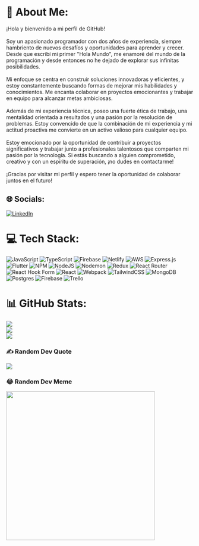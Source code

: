 # 💫 About Me:
¡Hola y bienvenido a mi perfil de GitHub!<br><br>Soy un apasionado programador con dos años de experiencia, siempre hambriento de nuevos desafíos y oportunidades para aprender y crecer. Desde que escribí mi primer "Hola Mundo", me enamoré del mundo de la programación y desde entonces no he dejado de explorar sus infinitas posibilidades.<br><br>Mi enfoque se centra en construir soluciones innovadoras y eficientes, y estoy constantemente buscando formas de mejorar mis habilidades y conocimientos. Me encanta colaborar en proyectos emocionantes y trabajar en equipo para alcanzar metas ambiciosas.<br><br>Además de mi experiencia técnica, poseo una fuerte ética de trabajo, una mentalidad orientada a resultados y una pasión por la resolución de problemas. Estoy convencido de que la combinación de mi experiencia y mi actitud proactiva me convierte en un activo valioso para cualquier equipo.<br><br>Estoy emocionado por la oportunidad de contribuir a proyectos significativos y trabajar junto a profesionales talentosos que comparten mi pasión por la tecnología. Si estás buscando a alguien comprometido, creativo y con un espíritu de superación, ¡no dudes en contactarme!<br><br>¡Gracias por visitar mi perfil y espero tener la oportunidad de colaborar juntos en el futuro!


## 🌐 Socials:
[![LinkedIn](https://img.shields.io/badge/LinkedIn-%230077B5.svg?logo=linkedin&logoColor=white)](https://linkedin.com/in/https://www.linkedin.com/in/marcelo-diaz2000/) 

# 💻 Tech Stack:
![JavaScript](https://img.shields.io/badge/javascript-%23323330.svg?style=flat&logo=javascript&logoColor=%23F7DF1E) ![TypeScript](https://img.shields.io/badge/typescript-%23007ACC.svg?style=flat&logo=typescript&logoColor=white) ![Firebase](https://img.shields.io/badge/firebase-%23039BE5.svg?style=flat&logo=firebase) ![Netlify](https://img.shields.io/badge/netlify-%23000000.svg?style=flat&logo=netlify&logoColor=#00C7B7) ![AWS](https://img.shields.io/badge/AWS-%23FF9900.svg?style=flat&logo=amazon-aws&logoColor=white) ![Express.js](https://img.shields.io/badge/express.js-%23404d59.svg?style=flat&logo=express&logoColor=%2361DAFB) ![Flutter](https://img.shields.io/badge/Flutter-%2302569B.svg?style=flat&logo=Flutter&logoColor=white) ![NPM](https://img.shields.io/badge/NPM-%23CB3837.svg?style=flat&logo=npm&logoColor=white) ![NodeJS](https://img.shields.io/badge/node.js-6DA55F?style=flat&logo=node.js&logoColor=white) ![Nodemon](https://img.shields.io/badge/NODEMON-%23323330.svg?style=flat&logo=nodemon&logoColor=%BBDEAD) ![Redux](https://img.shields.io/badge/redux-%23593d88.svg?style=flat&logo=redux&logoColor=white) ![React Router](https://img.shields.io/badge/React_Router-CA4245?style=flat&logo=react-router&logoColor=white) ![React Hook Form](https://img.shields.io/badge/React%20Hook%20Form-%23EC5990.svg?style=flat&logo=reacthookform&logoColor=white) ![React](https://img.shields.io/badge/react-%2320232a.svg?style=flat&logo=react&logoColor=%2361DAFB) ![Webpack](https://img.shields.io/badge/webpack-%238DD6F9.svg?style=flat&logo=webpack&logoColor=black) ![TailwindCSS](https://img.shields.io/badge/tailwindcss-%2338B2AC.svg?style=flat&logo=tailwind-css&logoColor=white) ![MongoDB](https://img.shields.io/badge/MongoDB-%234ea94b.svg?style=flat&logo=mongodb&logoColor=white) ![Postgres](https://img.shields.io/badge/postgres-%23316192.svg?style=flat&logo=postgresql&logoColor=white) ![Firebase](https://img.shields.io/badge/Firebase-039BE5?style=flat&logo=Firebase&logoColor=white) ![Trello](https://img.shields.io/badge/Trello-%23026AA7.svg?style=flat&logo=Trello&logoColor=white)
# 📊 GitHub Stats:
![](https://github-readme-stats.vercel.app/api?username=MarceloDiazz&theme=dark&hide_border=false&include_all_commits=false&count_private=false)<br/>
![](https://github-readme-streak-stats.herokuapp.com/?user=MarceloDiazz&theme=dark&hide_border=false)<br/>
![](https://github-readme-stats.vercel.app/api/top-langs/?username=MarceloDiazz&theme=dark&hide_border=false&include_all_commits=false&count_private=false&layout=compact)

### ✍️ Random Dev Quote
![](https://quotes-github-readme.vercel.app/api?type=horizontal&theme=gruvbox)

### 😂 Random Dev Meme
<img src='https://randommeme-five.vercel.app/' style="height: 400px;"/>

<!-- Proudly created with GPRM ( https://gprm.itsvg.in ) -->
